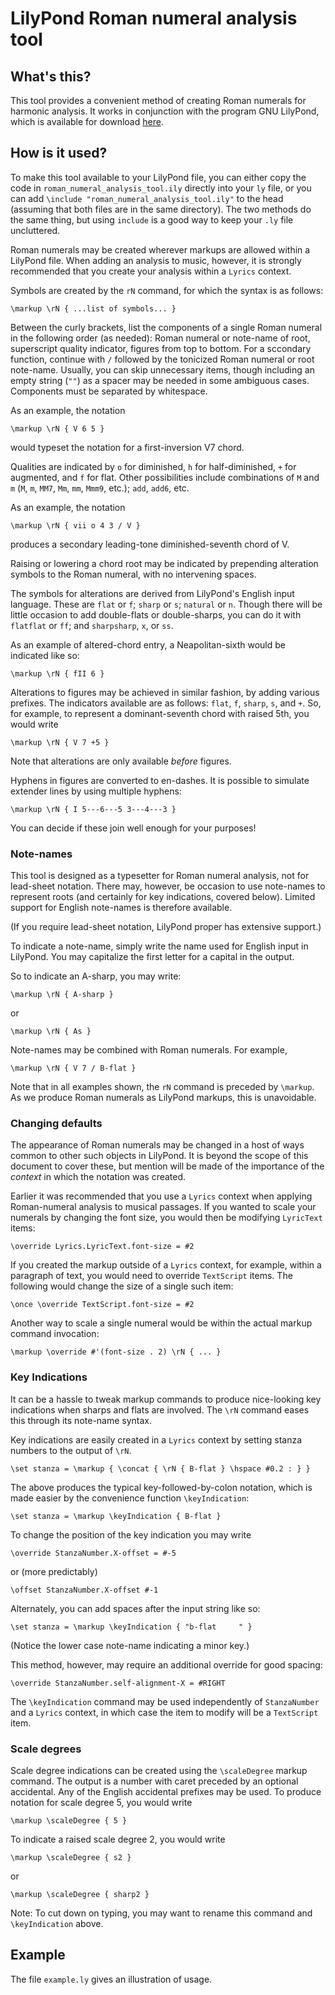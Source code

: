 LilyPond Roman numeral analysis tool
====================================

## What's this?

This tool provides a convenient method of creating Roman numerals for harmonic
analysis.  It works in conjunction with the program GNU LilyPond, which is
available for download [here](http://lilypond.org/download.html).

## How is it used?

To make this tool available to your LilyPond file, you can either copy the code
in `roman_numeral_analysis_tool.ily` directly into your `ly` file, or you can add
`\include "roman_numeral_analysis_tool.ily"` to the head (assuming
that both files are in the same directory).  The two methods do the same thing,
but using `include` is a good way to keep your `.ly` file uncluttered.

Roman numerals may be created wherever markups are allowed within a LilyPond
file.  When adding an analysis to music, however, it is strongly recommended
that you create your analysis within a `Lyrics` context.

Symbols are created by the `rN` command, for which the syntax is as follows:

`\markup \rN { ...list of symbols... }`

Between the curly brackets, list the components of a single Roman numeral in
the following order (as needed): Roman numeral or note-name of root, superscript
quality indicator, figures from top to bottom.  For a sccondary function,
continue with `/` followed by the tonicized Roman numeral or root note-name.
Usually, you can skip unnecessary items, though including an empty string
(`""`) as a spacer may be needed in some ambiguous cases.  Components must be
separated by whitespace.

As an example, the notation

`\markup \rN { V 6 5 }`

would typeset the notation for a first-inversion V7 chord.

Qualities are indicated by `o` for diminished, `h` for half-diminished,
`+` for augmented, and `f` for flat.  Other possibilities include
combinations of `M` and `m` (`M`, `m`, `MM7`, `Mm`, `mm`, `Mmm9`, etc.);
`add`, `add6`, etc.

As an example, the notation

`\markup \rN { vii o 4 3 / V }`

produces a secondary leading-tone diminished-seventh chord of V.

Raising or lowering a chord root may be indicated by prepending alteration
symbols to the Roman numeral, with no intervening spaces.

The symbols for alterations are derived from LilyPond's English input language.
These are `flat` or `f`; `sharp` or `s`; `natural` or `n`.  Though there will
be little occasion to add double-flats or double-sharps, you can do it with
`flatflat` or `ff`; and `sharpsharp`, `x`, or `ss`.

As an example of altered-chord entry, a Neapolitan-sixth would be indicated
like so:

`\markup \rN { fII 6 }`

Alterations to figures may be achieved in similar fashion, by adding various
prefixes.  The indicators available are as follows: `flat`, `f`, `sharp`, `s`,
and `+`.  So, for example, to represent a dominant-seventh chord with raised
5th, you would write

`\markup \rN { V 7 +5 }`

Note that alterations are only available *before* figures.

Hyphens in figures are converted to en-dashes.  It is possible to simulate
extender lines by using multiple hyphens:

`\markup \rN { I 5---6---5 3---4---3 }`

You can decide if these join well enough for your purposes!

### Note-names

This tool is designed as a typesetter for Roman numeral analysis, not for
lead-sheet notation.  There may, however, be occasion to use note-names to
represent roots (and certainly for key indications, covered below). Limited
support for English note-names is therefore available.

(If you require lead-sheet notation, LilyPond proper has extensive support.)

To indicate a note-name, simply write the name used for English input in
LilyPond.  You may capitalize the first letter for a capital in the output.

So to indicate an A-sharp, you may write:

`\markup \rN { A-sharp }`

or

`\markup \rN { As }`

Note-names may be combined with Roman numerals.  For example,

`\markup \rN { V 7 / B-flat }`

Note that in all examples shown, the `rN` command is preceded by `\markup`.  As
we produce Roman numerals as LilyPond markups, this is unavoidable.

### Changing defaults

The appearance of Roman numerals may be changed in a host of ways common to
other such objects in LilyPond.  It is beyond the scope of this document to
cover these, but mention will be made of the importance of the *context* in
which the notation was created.

Earlier it was recommended that you use a `Lyrics` context when applying
Roman-numeral analysis to musical passages.  If you wanted to scale your
numerals by changing the font size, you would then be modifying `LyricText`
items:

`\override Lyrics.LyricText.font-size = #2`

If you created the markup outside of a `Lyrics` context, for example, within
a paragraph of text, you would need to override `TextScript` items.  The
following would change the size of a single such item:

`\once \override TextScript.font-size = #2`

Another way to scale a single numeral would be within the actual markup
command invocation:

`\markup \override #'(font-size . 2) \rN { ... }`

### Key Indications

It can be a hassle to tweak markup commands to produce nice-looking key
indications when sharps and flats are involved.  The `\rN` command eases
this through its note-name syntax.

Key indications are easily created in a `Lyrics` context by setting stanza
numbers to the output of `\rN`.

`\set stanza = \markup { \concat { \rN { B-flat } \hspace #0.2 : } }`

The above produces the typical key-followed-by-colon notation, which is
made easier by the convenience function `\keyIndication`:

`\set stanza = \markup \keyIndication { B-flat }`

To change the position of the key indication you may write

`\override StanzaNumber.X-offset = #-5`

or (more predictably)

`\offset StanzaNumber.X-offset #-1`

Alternately, you can add spaces after the input string like so:

`\set stanza = \markup \keyIndication { "b-flat     " }`

(Notice the lower case note-name indicating a minor key.)

This method, however, may require an additional override for good spacing:

`\override StanzaNumber.self-alignment-X = #RIGHT`

The `\keyIndication` command may be used independently of `StanzaNumber` and
a `Lyrics` context, in which case the item to modify will be a `TextScript`
item.

### Scale degrees

Scale degree indications can be created using the `\scaleDegree` markup
command.  The output is a number with caret preceded by an optional
accidental.  Any of the English accidental prefixes may be used.  To produce
notation for scale degree 5, you would write

`\markup \scaleDegree { 5 }`

To indicate a raised scale degree 2, you would write

`\markup \scaleDegree { s2 }`

or

`\markup \scaleDegree { sharp2 }`

Note: To cut down on typing, you may want to rename this command and
`\keyIndication` above.

## Example

The file `example.ly` gives an illustration of usage.
